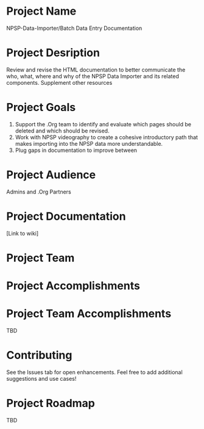 # Project Name
NPSP-Data-Importer/Batch Data Entry Documentation

# Project Desription
Review and revise the HTML documentation to better communicate the who, what, where and why of the NPSP Data Importer and its related components. Supplement other resources

# Project Goals
1. Support the .Org team to identify and evaluate which pages should be deleted and which should be revised.
2. Work with NPSP videography to create a cohesive introductory path that makes importing into the NPSP data more understandable.
3. Plug gaps in documentation to improve between 

# Project Audience
Admins and .Org Partners

# Project Documentation
[Link to wiki]

# Project Team

# Project Accomplishments

# Project Team Accomplishments
TBD

# Contributing
See the Issues tab for open enhancements. Feel free to add additional suggestions and use cases!

# Project Roadmap
TBD







